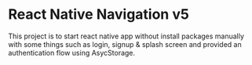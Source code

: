# React Native Navigation v5 

This project is to start react native app without install packages manually with some things such as login, signup & splash screen and provided an authentication flow using AsycStorage.
